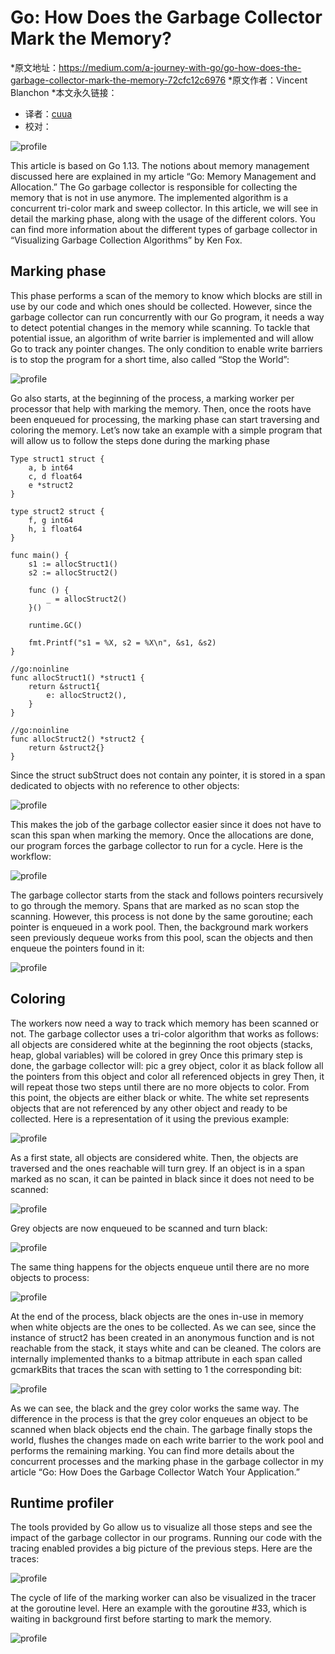 # Go: How Does the Garbage Collector Mark the Memory?

*原文地址：https://medium.com/a-journey-with-go/go-how-does-the-garbage-collector-mark-the-memory-72cfc12c6976
*原文作者：Vincent Blanchon
*本文永久链接：

- 译者：[cuua](https:/github.com/cuua)
- 校对：

![profile](../static/images/w25_go_garbage_collector_mark_the_memory/1_F1iSZOqbbHKM29IvZi0sNQ.png)

This article is based on Go 1.13. The notions about memory management discussed here are explained in my article “Go: Memory Management and Allocation.”
The Go garbage collector is responsible for collecting the memory that is not in use anymore. The implemented algorithm is a concurrent tri-color mark and sweep collector. In this article, we will see in detail the marking phase, along with the usage of the different colors.
You can find more information about the different types of garbage collector in “Visualizing Garbage Collection Algorithms” by Ken Fox.
## Marking phase
This phase performs a scan of the memory to know which blocks are still in use by our code and which ones should be collected.
However, since the garbage collector can run concurrently with our Go program, it needs a way to detect potential changes in the memory while scanning. To tackle that potential issue, an algorithm of write barrier is implemented and will allow Go to track any pointer changes. The only condition to enable write barriers is to stop the program for a short time, also called “Stop the World”:

![profile](../static/images/w25_go_garbage_collector_mark_the_memory/1_T16GKkEkxfswmCiHTNpwhQ.png)

Go also starts, at the beginning of the process, a marking worker per processor that help with marking the memory.
Then, once the roots have been enqueued for processing, the marking phase can start traversing and coloring the memory.
Let’s now take an example with a simple program that will allow us to follow the steps done during the marking phase
```
Type struct1 struct {
	a, b int64
	c, d float64
	e *struct2
}

type struct2 struct {
	f, g int64
	h, i float64
}

func main() {
	s1 := allocStruct1()
	s2 := allocStruct2()

	func () {
		_ = allocStruct2()
	}()

	runtime.GC()

	fmt.Printf("s1 = %X, s2 = %X\n", &s1, &s2)
}

//go:noinline
func allocStruct1() *struct1 {
	return &struct1{
		e: allocStruct2(),
	}
}

//go:noinline
func allocStruct2() *struct2 {
	return &struct2{}
}
```

Since the struct subStruct does not contain any pointer, it is stored in a span dedicated to objects with no reference to other objects:

![profile](../static/images/w25_go_garbage_collector_mark_the_memory/1_YDuAROmG-ELCTT0YbjPd0A.png)

This makes the job of the garbage collector easier since it does not have to scan this span when marking the memory.
Once the allocations are done, our program forces the garbage collector to run for a cycle. Here is the workflow:

![profile](../static/images/w25_go_garbage_collector_mark_the_memory/1_3cUkXTZzicm3CU_MWHRYSA.png)

The garbage collector starts from the stack and follows pointers recursively to go through the memory. Spans that are marked as no scan stop the scanning. However, this process is not done by the same goroutine; each pointer is enqueued in a work pool. Then, the background mark workers seen previously dequeue works from this pool, scan the objects and then enqueue the pointers found in it:

![profile](../static/images/w25_go_garbage_collector_mark_the_memory/1_wN1PKsSi9ZVBV-F19yPbMQ.png)

## Coloring
The workers now need a way to track which memory has been scanned or not. The garbage collector uses a tri-color algorithm that works as follows:
all objects are considered white at the beginning
the root objects (stacks, heap, global variables) will be colored in grey
Once this primary step is done, the garbage collector will:
pic a grey object, color it as black
follow all the pointers from this object and color all referenced objects in grey
Then, it will repeat those two steps until there are no more objects to color. From this point, the objects are either black or white. The white set represents objects that are not referenced by any other object and ready to be collected.
Here is a representation of it using the previous example:

![profile](../static/images/w25_go_garbage_collector_mark_the_memory/1_lOrCSzoJgzRxoFCpi6cdvQ.png)

As a first state, all objects are considered white. Then, the objects are traversed and the ones reachable will turn grey. If an object is in a span marked as no scan, it can be painted in black since it does not need to be scanned:

![profile](../static/images/w25_go_garbage_collector_mark_the_memory/1_O-Nf5YGG-7WpHY9toZlJ5g.png)

Grey objects are now enqueued to be scanned and turn black:

![profile](../static/images/w25_go_garbage_collector_mark_the_memory/1_RYHFCxiIkfoOvEi9x7zgQQ.png)

The same thing happens for the objects enqueue until there are no more objects to process:

![profile](../static/images/w25_go_garbage_collector_mark_the_memory/1_V_xSuGZ892V7NT5aG3KiZQ.png)

At the end of the process, black objects are the ones in-use in memory when white objects are the ones to be collected. As we can see, since the instance of struct2 has been created in an anonymous function and is not reachable from the stack, it stays white and can be cleaned.
The colors are internally implemented thanks to a bitmap attribute in each span called gcmarkBits that traces the scan with setting to 1 the corresponding bit:

![profile](../static/images/w25_go_garbage_collector_mark_the_memory/1_dMVV5LIt3QpczR7ULsp5CQ.png)

As we can see, the black and the grey color works the same way. The difference in the process is that the grey color enqueues an object to be scanned when black objects end the chain.
The garbage finally stops the world, flushes the changes made on each write barrier to the work pool and performs the remaining marking.
You can find more details about the concurrent processes and the marking phase in the garbage collector in my article “Go: How Does the Garbage Collector Watch Your Application.”
## Runtime profiler
The tools provided by Go allow us to visualize all those steps and see the impact of the garbage collector in our programs. Running our code with the tracing enabled provides a big picture of the previous steps. Here are the traces:

![profile](../static/images/w25_go_garbage_collector_mark_the_memory/1_es-yln-MfQUwW1_F2zSWFw.png)

The cycle of life of the marking worker can also be visualized in the tracer at the goroutine level. Here an example with the goroutine #33, which is waiting in background first before starting to mark the memory.

![profile](../static/images/w25_go_garbage_collector_mark_the_memory/1_iBWfZ3HZP_R6PAtQMt4wVA.png)
